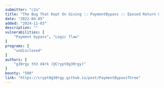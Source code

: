 ```yaml
---
submitter: "c2a"
title: "The Bug That Kept On Giving :: PaymentBypass :: Eposed Return Url"
date: "2022-04-05"
added: "2024-11-03"
description: ""
vulnerabilities: [
    "Payment bypass", "Logic flaw"
]
programs: [
    "undisclosed"
]
authors: [
    "g30rgy th3 d4rk (@Crypt0g30rgy)"
]
bounty: "500"
link: "https://crypt0g30rgy.github.io/post/PaymentBypassThree"
---
```




